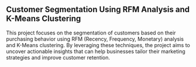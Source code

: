 ## Customer Segmentation Using RFM Analysis and K-Means Clustering
This project focuses on the segmentation of customers based on their purchasing behavior using RFM (Recency, Frequency, Monetary) analysis and K-Means clustering. By leveraging these techniques, the project aims to uncover actionable insights that can help businesses tailor their marketing strategies and improve customer retention.

